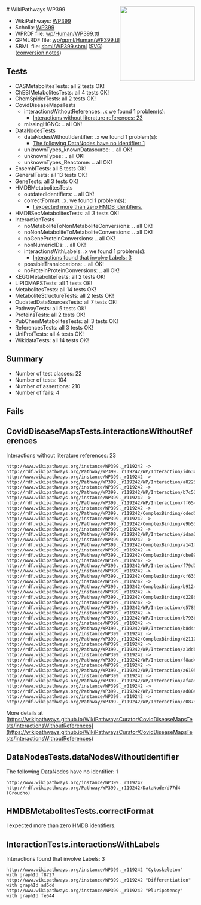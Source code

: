 <img style="float: right; width: 200px" src="../logo.png" />
# WikiPathways WP399

* WikiPathways: [WP399](https://identifiers.org/wikipathways:WP399)
* Scholia: [WP399](https://scholia.toolforge.org/wikipathways/WP399)
* WPRDF file: [wp/Human/WP399.ttl](../wp/Human/WP399.ttl)
* GPMLRDF file: [wp/gpml/Human/WP399.ttl](../wp/gpml/Human/WP399.ttl)
* SBML file: [sbml/WP399.sbml](../sbml/WP399.sbml) ([SVG](../sbml/WP399.svg)) ([conversion notes](../sbml/WP399.txt))

## Tests
* CASMetabolitesTests: all 2 tests OK!
* ChEBIMetabolitesTests: all 4 tests OK!
* ChemSpiderTests: all 2 tests OK!
* CovidDiseaseMapsTests
    * interactionsWithoutReferences: .x we found 1 problem(s):
        * [Interactions without literature references: 23](#9701cd03)
    * missingHGNC: .. all OK!
* DataNodesTests
    * dataNodesWithoutIdentifier: .x we found 1 problem(s):
        * [The following DataNodes have no identifier: 1](#d2d32fa0)
    * unknownTypes_knownDatasource: .. all OK!
    * unknownTypes: .. all OK!
    * unknownTypes_Reactome: .. all OK!
* EnsemblTests: all 5 tests OK!
* GeneralTests: all 13 tests OK!
* GeneTests: all 3 tests OK!
* HMDBMetabolitesTests
    * outdatedIdentifiers: .. all OK!
    * correctFormat: .x. we found 1 problem(s):
        * [I expected more than zero HMDB identifiers.](#ad154c1e)
* HMDBSecMetabolitesTests: all 3 tests OK!
* InteractionTests
    * noMetaboliteToNonMetaboliteConversions: .. all OK!
    * noNonMetaboliteToMetaboliteConversions: .. all OK!
    * noGeneProteinConversions: .. all OK!
    * nonNumericIDs: .. all OK!
    * interactionsWithLabels: .x we found 1 problem(s):
        * [Interactions found that involve Labels: 3](#630d267a)
    * possibleTranslocations: .. all OK!
    * noProteinProteinConversions: .. all OK!
* KEGGMetaboliteTests: all 2 tests OK!
* LIPIDMAPSTests: all 1 tests OK!
* MetabolitesTests: all 14 tests OK!
* MetaboliteStructureTests: all 2 tests OK!
* OudatedDataSourcesTests: all 7 tests OK!
* PathwayTests: all 5 tests OK!
* ProteinsTests: all 2 tests OK!
* PubChemMetabolitesTests: all 3 tests OK!
* ReferencesTests: all 3 tests OK!
* UniProtTests: all 4 tests OK!
* WikidataTests: all 14 tests OK!


## Summary

* Number of test classes: 22
* Number of tests: 104
* Number of assertions: 210
* Number of fails: 4

## Fails

<a name="9701cd03" />

## CovidDiseaseMapsTests.interactionsWithoutReferences

Interactions without literature references: 23
```
http://www.wikipathways.org/instance/WP399._r119242 -> http://rdf.wikipathways.org/Pathway/WP399._r119242/WP/Interaction/id63cc610d
http://www.wikipathways.org/instance/WP399._r119242 -> http://rdf.wikipathways.org/Pathway/WP399._r119242/WP/Interaction/a8225
http://www.wikipathways.org/instance/WP399._r119242 -> http://rdf.wikipathways.org/Pathway/WP399._r119242/WP/Interaction/b7c52
http://www.wikipathways.org/instance/WP399._r119242 -> http://rdf.wikipathways.org/Pathway/WP399._r119242/WP/Interaction/ff654
http://www.wikipathways.org/instance/WP399._r119242 -> http://rdf.wikipathways.org/Pathway/WP399._r119242/ComplexBinding/cded0
http://www.wikipathways.org/instance/WP399._r119242 -> http://rdf.wikipathways.org/Pathway/WP399._r119242/ComplexBinding/e9b53
http://www.wikipathways.org/instance/WP399._r119242 -> http://rdf.wikipathways.org/Pathway/WP399._r119242/WP/Interaction/idaa21cd03
http://www.wikipathways.org/instance/WP399._r119242 -> http://rdf.wikipathways.org/Pathway/WP399._r119242/ComplexBinding/a141f
http://www.wikipathways.org/instance/WP399._r119242 -> http://rdf.wikipathways.org/Pathway/WP399._r119242/ComplexBinding/cbe89
http://www.wikipathways.org/instance/WP399._r119242 -> http://rdf.wikipathways.org/Pathway/WP399._r119242/WP/Interaction/f79d7
http://www.wikipathways.org/instance/WP399._r119242 -> http://rdf.wikipathways.org/Pathway/WP399._r119242/ComplexBinding/cf633
http://www.wikipathways.org/instance/WP399._r119242 -> http://rdf.wikipathways.org/Pathway/WP399._r119242/ComplexBinding/b9124
http://www.wikipathways.org/instance/WP399._r119242 -> http://rdf.wikipathways.org/Pathway/WP399._r119242/ComplexBinding/d228b
http://www.wikipathways.org/instance/WP399._r119242 -> http://rdf.wikipathways.org/Pathway/WP399._r119242/WP/Interaction/e5789
http://www.wikipathways.org/instance/WP399._r119242 -> http://rdf.wikipathways.org/Pathway/WP399._r119242/WP/Interaction/b793b
http://www.wikipathways.org/instance/WP399._r119242 -> http://rdf.wikipathways.org/Pathway/WP399._r119242/WP/Interaction/b8d4f
http://www.wikipathways.org/instance/WP399._r119242 -> http://rdf.wikipathways.org/Pathway/WP399._r119242/ComplexBinding/d2110
http://www.wikipathways.org/instance/WP399._r119242 -> http://rdf.wikipathways.org/Pathway/WP399._r119242/WP/Interaction/a1ddb
http://www.wikipathways.org/instance/WP399._r119242 -> http://rdf.wikipathways.org/Pathway/WP399._r119242/WP/Interaction/f8ad4
http://www.wikipathways.org/instance/WP399._r119242 -> http://rdf.wikipathways.org/Pathway/WP399._r119242/WP/Interaction/a6195
http://www.wikipathways.org/instance/WP399._r119242 -> http://rdf.wikipathways.org/Pathway/WP399._r119242/WP/Interaction/af4a3
http://www.wikipathways.org/instance/WP399._r119242 -> http://rdf.wikipathways.org/Pathway/WP399._r119242/WP/Interaction/ad884
http://www.wikipathways.org/instance/WP399._r119242 -> http://rdf.wikipathways.org/Pathway/WP399._r119242/WP/Interaction/c0873
```

More details at [https://wikipathways.github.io/WikiPathwaysCurator/CovidDiseaseMapsTests/interactionsWithoutReferences](https://wikipathways.github.io/WikiPathwaysCurator/CovidDiseaseMapsTests/interactionsWithoutReferences)

<a name="d2d32fa0" />

## DataNodesTests.dataNodesWithoutIdentifier

The following DataNodes have no identifier: 1
```
http://www.wikipathways.org/instance/WP399._r119242 http://rdf.wikipathways.org/Pathway/WP399._r119242/DataNode/d77d4 (Groucho)
```

<a name="ad154c1e" />

## HMDBMetabolitesTests.correctFormat

I expected more than zero HMDB identifiers.
<a name="630d267a" />

## InteractionTests.interactionsWithLabels

Interactions found that involve Labels: 3
```
http://www.wikipathways.org/instance/WP399._r119242 "Cytoskeleton" with graphId f8727
http://www.wikipathways.org/instance/WP399._r119242 "Differentiation" with graphId ad5dd
http://www.wikipathways.org/instance/WP399._r119242 "Pluripotency" with graphId fe544
```

